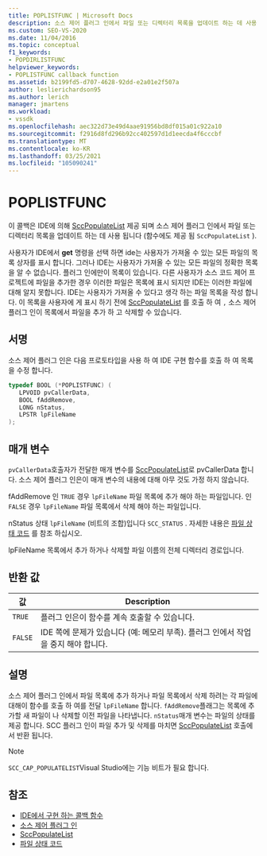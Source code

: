 ```yaml
---
title: POPLISTFUNC | Microsoft Docs
description: 소스 제어 플러그 인에서 파일 또는 디렉터리 목록을 업데이트 하는 데 사용 하는 POPLISTFUNC callback 함수에 대해 알아봅니다.
ms.custom: SEO-VS-2020
ms.date: 11/04/2016
ms.topic: conceptual
f1_keywords:
- POPDIRLISTFUNC
helpviewer_keywords:
- POPLISTFUNC callback function
ms.assetid: b2199fd5-d707-4628-92dd-e2a01e2f507a
author: leslierichardson95
ms.author: lerich
manager: jmartens
ms.workload:
- vssdk
ms.openlocfilehash: aec322d73e49d4aae91956bd8df015a01c922a10
ms.sourcegitcommit: f2916d8fd296b92cc402597d1d1eecda4f6cccbf
ms.translationtype: MT
ms.contentlocale: ko-KR
ms.lasthandoff: 03/25/2021
ms.locfileid: "105090241"
---
```

# <a name="poplistfunc"></a>POPLISTFUNC
이 콜백은 IDE에 의해 [SccPopulateList](../extensibility/sccpopulatelist-function.md) 제공 되며 소스 제어 플러그 인에서 파일 또는 디렉터리 목록을 업데이트 하는 데 사용 됩니다 (함수에도 제공 됨 `SccPopulateList` ).

 사용자가 IDE에서 **get** 명령을 선택 하면 ide는 사용자가 가져올 수 있는 모든 파일의 목록 상자를 표시 합니다. 그러나 IDE는 사용자가 가져올 수 있는 모든 파일의 정확한 목록을 알 수 없습니다. 플러그 인에만이 목록이 있습니다. 다른 사용자가 소스 코드 제어 프로젝트에 파일을 추가한 경우 이러한 파일은 목록에 표시 되지만 IDE는 이러한 파일에 대해 알지 못합니다. IDE는 사용자가 가져올 수 있다고 생각 하는 파일 목록을 작성 합니다. 이 목록을 사용자에 게 표시 하기 전에 [SccPopulateList](../extensibility/sccpopulatelist-function.md) 를 호출 하 여 `,` 소스 제어 플러그 인이 목록에서 파일을 추가 하 고 삭제할 수 있습니다.

## <a name="signature"></a>서명
 소스 제어 플러그 인은 다음 프로토타입을 사용 하 여 IDE 구현 함수를 호출 하 여 목록을 수정 합니다.

```cpp
typedef BOOL (*POPLISTFUNC) (
   LPVOID pvCallerData,
   BOOL fAddRemove,
   LONG nStatus,
   LPSTR lpFileName
);
```

## <a name="parameters"></a>매개 변수
 `pvCallerData`호출자가 전달한 매개 변수를 [SccPopulateList](../extensibility/sccpopulatelist-function.md)로 pvCallerData 합니다. 소스 제어 플러그 인은이 매개 변수의 내용에 대해 아무 것도 가정 하지 않습니다.

 fAddRemove 인 `TRUE` 경우 `lpFileName` 파일 목록에 추가 해야 하는 파일입니다. 인 `FALSE` 경우 `lpFileName` 파일 목록에서 삭제 해야 하는 파일입니다.

 nStatus 상태 `lpFileName` (비트의 조합)입니다 `SCC_STATUS` . 자세한 내용은 [파일 상태 코드](../extensibility/file-status-code-enumerator.md) 를 참조 하십시오.

 lpFileName 목록에서 추가 하거나 삭제할 파일 이름의 전체 디렉터리 경로입니다.

## <a name="return-value"></a>반환 값

|값|Description|
|-----------|-----------------|
|`TRUE`|플러그 인은이 함수를 계속 호출할 수 있습니다.|
|`FALSE`|IDE 쪽에 문제가 있습니다 (예: 메모리 부족). 플러그 인에서 작업을 중지 해야 합니다.|

## <a name="remarks"></a>설명
 소스 제어 플러그 인에서 파일 목록에 추가 하거나 파일 목록에서 삭제 하려는 각 파일에 대해이 함수를 호출 하 여를 전달 `lpFileName` 합니다. `fAddRemove`플래그는 목록에 추가할 새 파일이 나 삭제할 이전 파일을 나타냅니다. `nStatus`매개 변수는 파일의 상태를 제공 합니다. SCC 플러그 인이 파일 추가 및 삭제를 마치면 [SccPopulateList](../extensibility/sccpopulatelist-function.md) 호출에서 반환 됩니다.

> [!NOTE]
> `SCC_CAP_POPULATELIST`Visual Studio에는 기능 비트가 필요 합니다.

## <a name="see-also"></a>참조
- [IDE에서 구현 하는 콜백 함수](../extensibility/callback-functions-implemented-by-the-ide.md)
- [소스 제어 플러그 인](../extensibility/source-control-plug-ins.md)
- [SccPopulateList](../extensibility/sccpopulatelist-function.md)
- [파일 상태 코드](../extensibility/file-status-code-enumerator.md)
